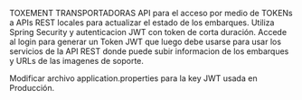 TOXEMENT TRANSPORTADORAS
API para el acceso por medio de TOKENs a APIs REST locales para actualizar el estado de los embarques.
Utiliza Spring Security y autenticacion JWT con token de corta duración.
Accede al login para generar un Token JWT que luego debe usarse para usar los servicios de la API REST donde puede subir informacion de los embarques y URLs de las imagenes de soporte.

Modificar archivo application.properties para la key JWT usada en Producción.
